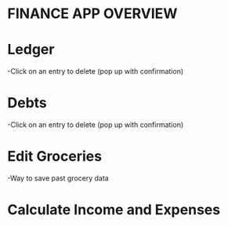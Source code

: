 # FINANCE APP OVERVIEW

# Ledger
-Click on an entry to delete (pop up with confirmation)

# Debts 
-Click on an entry to delete (pop up with confirmation)

# Edit Groceries
-Way to save past grocery data 

# Calculate Income and Expenses

